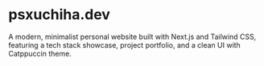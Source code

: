 # psxuchiha.dev

A modern, minimalist personal website built with Next.js and Tailwind CSS, featuring a tech stack showcase, project portfolio, and a clean UI with Catppuccin theme.
